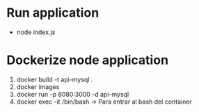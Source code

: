 # Run application
- node index.js

# Dockerize node application
1. docker build -t api-mysql .
2. docker images
3. docker run -p 8080:3000 -d api-mysql
4. docker exec -it <container id> /bin/bash -> Para entrar al bash del container